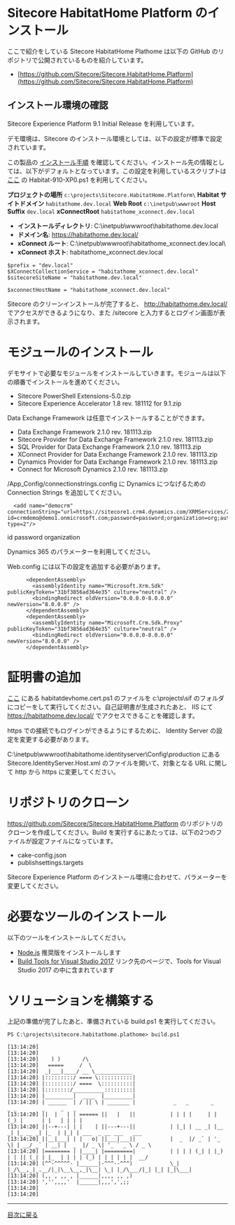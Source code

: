 # Sitecore HabitatHome Platform のインストール

ここで紹介をしている Sitecore HabitatHome Plathome は以下の GitHub のリポジトリで公開されているものを紹介しています。

* [https://github.com/Sitecore/Sitecore.HabitatHome.Platform](https://github.com/Sitecore/Sitecore.HabitatHome.Platform)

## インストール環境の確認

Sitecore Experience Platform 9.1 Initial Release を利用しています。

デモ環境は、Sitecore のインストール環境としては、以下の設定が標準で設定されています。

この製品の <a href="https://github.com/SitecoreJapan/InstallScript/blob/master/docs/91/Sitecore-Experience-Platform-910.md" target="_blank">インストール手順</a> を確認してください。インストール先の情報としては、以下がデフォルトとなっています。この設定を利用しているスクリプトは [ここ](https://github.com/SitecoreJapan/InstallScript/tree/master/habitat) の Habitat-910-XP0.ps1 を利用してください。

**プロジェクトの場所**		`c:\projects\Sitecore.HabitatHome.Platform\`
**Habitat サイトドメイン**				`habitathome.dev.local`
**Web Root**						`c:\inetpub\wwwroot`
**Host Suffix**						`dev.local`
**xConnectRoot** 	`habitathome_xconnect.dev.local`

* **インストールディレクトリ**: C:\inetpub\wwwroot\habitathome.dev.local
* **ドメイン名**: https://habitathome.dev.local/
* **xConnect ルート**: C:\inetpub\wwwroot\habitathome_xconnect.dev.local\
* **xConnect ホスト**: habitathome_xconnect.dev.local


```
$prefix = "dev.local"
$XConnectCollectionService = "habitathome_xconnect.dev.local"
$sitecoreSiteName = "habitathome.dev.local"

$xconnectHostName = "habitathome_xconnect.dev.local"
```

Sitecore のクリーンインストールが完了すると、 http://habitathome.dev.local/ でアクセスができるようになり、また /sitecore と入力するとログイン画面が表示されます。

# モジュールのインストール

デモサイトで必要なモジュールをインストールしていきます。モジュールは以下の順番でインストールを進めてください。

* Sitecore PowerShell Extensions-5.0.zip 
* Sitecore Experience Accelerator 1.8 rev. 181112 for 9.1.zip

Data Exchange Framework は任意でインストールすることができます。

* Data Exchange Framework 2.1.0 rev. 181113.zip 
* Sitecore Provider for Data Exchange Framework 2.1.0 rev. 181113.zip
* SQL Provider for Data Exchange Framework 2.1.0 rev. 181113.zip
* XConnect Provider for Data Exchange Framework 2.1.0 rev. 181113.zip
* Dynamics Provider for Data Exchange Framework 2.1.0 rev. 181113.zip
* Connect for Microsoft Dynamics 2.1.0 rev. 181113.zip

/App_Config/connectionstrings.config に Dynamics につなげるための Connection Strings を追加してください。

```
  <add name="democrm" connectionString="url=https://sitecore1.crm4.dynamics.com/XRMServices/2011/Organization.svc;user id=crmdemo@demo1.onmicrosoft.com;password=password;organization=org;authentication type=2"/>
```

id
password
organization

Dynamics 365 のパラメーターを利用してください。

Web.config には以下の設定を追加する必要があります。

```
      <dependentAssembly>
        <assemblyIdentity name="Microsoft.Xrm.Sdk" publicKeyToken="31bf3856ad364e35" culture="neutral" />
        <bindingRedirect oldVersion="0.0.0.0-8.0.0.0" newVersion="8.0.0.0" />
      </dependentAssembly>
      <dependentAssembly>
        <assemblyIdentity name="Microsoft.Crm.Sdk.Proxy" publicKeyToken="31bf3856ad364e35" culture="neutral" />
        <bindingRedirect oldVersion="0.0.0.0-8.0.0.0" newVersion="8.0.0.0" />
      </dependentAssembly>
```

# 証明書の追加

[ここ](https://github.com/SitecoreJapan/InstallScript/tree/master/habitat) にある habitatdevhome.cert.ps1 のファイルを c:\projects\sif のフォルダにコピーをして実行してください。自己証明書が生成されたあと、 IIS にて https://habitathome.dev.local/ でアクセスできることを確認します。

https での接続でもログインができるようにするために、 Identity Server の設定を変更する必要があります。

C:\inetpub\wwwroot\habitathome.identityserver\Config\production にある Sitecore.IdentityServer.Host.xml のファイルを開いて、対象となる URL に関して http から https に変更してください。

# リポジトリのクローン

https://github.com/Sitecore/Sitecore.HabitatHome.Platform のリポジトリのクローンを作成してください。Build を実行するにあたっては、以下の2つのファイルが設定ファイルになっています。

* cake-config.json
* publishsettings.targets

Sitecore Experience Platform のインストール環境に合わせて、パラメーターを変更してください。

# 必要なツールのインストール

以下のツールをインストールしてください。

* [Node.js](https://nodejs.org/ja/) 推奨版をインストールします
* [Build Tools for Visual Studio 2017](https://visualstudio.microsoft.com/ja/downloads/) リンク先のページで、Tools for Visual Studio 2017 の中に含まれています

# ソリューションを構築する

上記の準備が完了したあと、準備されている build.ps1 を実行してください。

```
PS C:\projects\sitecore.habitathome.plathome> build.ps1

[13:14:20]
[13:14:20]
[13:14:20]    ) )       /\
[13:14:20]   =====     /  \
[13:14:20]  _|___|____/ __ \____________
[13:14:20] |:::::::::/ ==== \:::::::::::|
[13:14:20] |:::::::::/ ====  \::::::::::|
[13:14:20] |::::::::/__________:::::::::|
[13:14:20] |_________|  ____  |_________|
[13:14:20] | ______  | / || \ | _______ |            _   _       _     _ _        _     _   _
[13:14:20] ||  |   | | ====== ||   |   ||           | | | |     | |   (_) |      | |   | | | |
[13:14:20] ||--+---| | |    | ||---+---||           | |_| | __ _| |__  _| |_ __ _| |_  | |_| | ___  _ __ ___   ___
[13:14:20] ||__|___| | |   o| ||___|___||           |  _  |/ _` | '_ \| | __/ _` | __| |  _  |/ _ \| '_ ` _ \ / _ \
[13:14:20] |======== | |____| |=========|           | | | | (_| | |_) | | || (_| | |_  | | | | (_) | | | | | |  __/
[13:14:20] (^^-^^^^^- |______|-^^^--^^^)            \_| |_/\__,_|_.__/|_|\__\__,_|\__| \_| |_/\___/|_| |_| |_|\___|
[13:14:20] (,, , ,, , |______|,,,, ,, ,)
[13:14:20] ','',,,,'  |______|,,,',',;;
[13:14:20]
[13:14:20]
```

---
[目次に戻る](./readme.md)